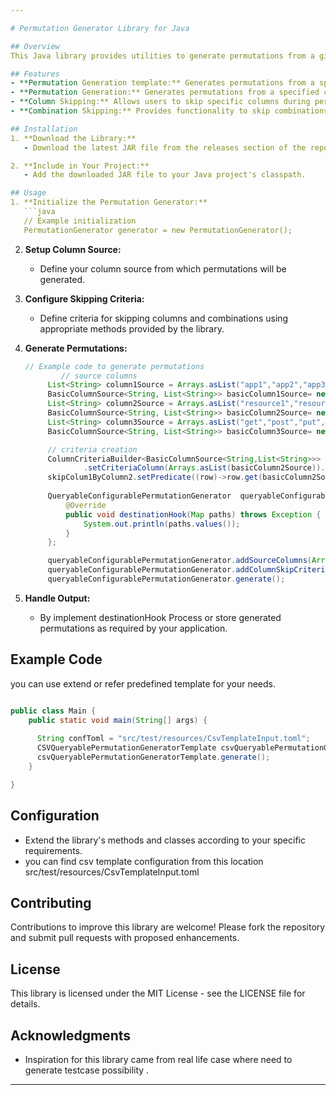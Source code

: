 ```yaml
---

# Permutation Generator Library for Java

## Overview
This Java library provides utilities to generate permutations from a given column source, with support for skipping particular columns and combinations based on user-defined criteria.

## Features
- **Permutation Generation template:** Generates permutations from a specified predefined column source.
- **Permutation Generation:** Generates permutations from a specified column source.
- **Column Skipping:** Allows users to skip specific columns during permutation generation based on defined criteria.
- **Combination Skipping:** Provides functionality to skip combinations of columns based on specified conditions.

## Installation
1. **Download the Library:**
   - Download the latest JAR file from the releases section of the repository.

2. **Include in Your Project:**
   - Add the downloaded JAR file to your Java project's classpath.

## Usage
1. **Initialize the Permutation Generator:**
   ```java
   // Example initialization
   PermutationGenerator generator = new PermutationGenerator();
   ```

2. **Setup Column Source:**
   - Define your column source from which permutations will be generated.

3. **Configure Skipping Criteria:**
   - Define criteria for skipping columns and combinations using appropriate methods provided by the library.

4. **Generate Permutations:**
   ```java
   // Example code to generate permutations
           // source columns
        List<String> column1Source = Arrays.asList("app1","app2","app3");
        BasicColumnSource<String, List<String>> basicColumn1Source= new BasicColumnSource(column1Source,"column1 source");
        List<String> column2Source = Arrays.asList("resource1","resource2","resource3","resource4");
        BasicColumnSource<String, List<String>> basicColumn2Source= new BasicColumnSource(column2Source,"column2 source");
        List<String> column3Source = Arrays.asList("get","post","put","delete");
        BasicColumnSource<String, List<String>> basicColumn3Source= new BasicColumnSource(column3Source,"column3 source");

        // criteria creation
        ColumnCriteriaBuilder<BasicColumnSource<String,List<String>>> skipColum1ByColumn2 = new ColumnCriteriaBuilder<>()
                .setCriteriaColumn(Arrays.asList(basicColumn2Source)).setSkippedColumn(Arrays.asList(basicColumn1Source));
        skipColum1ByColumn2.setPredicate((row)->row.get(basicColumn2Source).equals("resource3"));
        
        QueryableConfigurablePermutationGenerator  queryableConfigurablePermutationGenerator = new QueryableConfigurablePermutationGenerator<BasicColumnSource>() {
            @Override
            public void destinationHook(Map paths) throws Exception {
                System.out.println(paths.values());
            }
        };

        queryableConfigurablePermutationGenerator.addSourceColumns(Arrays.asList(basicColumn1Source,basicColumn2Source,basicColumn3Source)); //add column source
        queryableConfigurablePermutationGenerator.addColumnSkipCriteria(skipColum1ByColumn2.build()); //add skip column criteria
        queryableConfigurablePermutationGenerator.generate();

   ```

5. **Handle Output:**
   - By implement destinationHook Process or store generated permutations as required by your application.

## Example Code
you can use extend or refer predefined template for your needs. 

```java

public class Main {
    public static void main(String[] args) {
      
      String confToml = "src/test/resources/CsvTemplateInput.toml";
      CSVQueryablePermutationGeneratorTemplate csvQueryablePermutationGeneratorTemplate = new CSVQueryablePermutationGeneratorTemplate(confToml);
      csvQueryablePermutationGeneratorTemplate.generate();
    }

}
```

## Configuration
- Extend the library's methods and classes according to your specific requirements.
- you can find csv template configuration from this location src/test/resources/CsvTemplateInput.toml

## Contributing
Contributions to improve this library are welcome! Please fork the repository and submit pull requests with proposed enhancements.

## License
This library is licensed under the MIT License - see the LICENSE file for details.

## Acknowledgments
- Inspiration for this library came from real life case  where need to generate testcase possibility .

---
```

